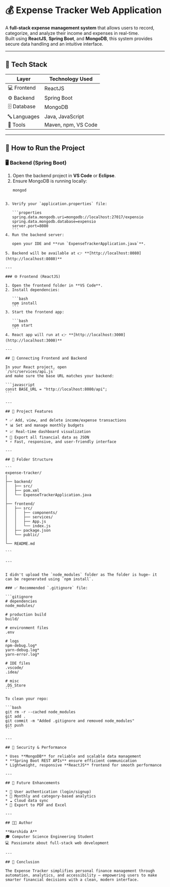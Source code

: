 

# 💰 Expense Tracker Web Application

A **full-stack expense management system** that allows users to record, categorize, and analyze their income and expenses in real-time.  
Built using **ReactJS**, **Spring Boot**, and **MongoDB**, this system provides secure data handling and an intuitive interface.

---

## 🧩 Tech Stack

| Layer | Technology Used |
|-------|-----------------|
| 💻 Frontend | ReactJS |
| ⚙️ Backend | Spring Boot |
| 🗄️ Database | MongoDB |
| 🔤 Languages | Java, JavaScript |
| 🧰 Tools | Maven, npm, VS Code |

---

## 🚀 How to Run the Project

### 🖥️ Backend (Spring Boot)

1. Open the backend project in **VS Code** or **Eclipse**.  
2. Ensure MongoDB is running locally:
   ```bash
   mongod
````

3. Verify your `application.properties` file:

   ```properties
   spring.data.mongodb.uri=mongodb://localhost:27017/expensio
   spring.data.mongodb.database=expensio
   server.port=8080
   ```
4. Run the backend server:

   open your IDE and **run `ExpenseTrackerApplication.java`**.

5. Backend will be available at 👉 **[http://localhost:8080](http://localhost:8080)**

---

### 🌐 Frontend (ReactJS)

1. Open the frontend folder in **VS Code**.
2. Install dependencies:

   ```bash
   npm install
   ```
3. Start the frontend app:

   ```bash
   npm start
   ```
4. React app will run at 👉 **[http://localhost:3000](http://localhost:3000)**

---

## 🔗 Connecting Frontend and Backend

In your React project, open
`/src/services/api.js`
and make sure the base URL matches your backend:

```javascript
const BASE_URL = "http://localhost:8080/api";
```

---

## 🧾 Project Features

* ✅ Add, view, and delete income/expense transactions
* 📊 Set and manage monthly budgets
* 📈 Real-time dashboard visualization
* 💾 Export all financial data as JSON
* ⚡ Fast, responsive, and user-friendly interface

---

## 🧱 Folder Structure

```
expense-tracker/
│
├── backend/
│   ├── src/
│   ├── pom.xml
│   └── ExpenseTrackerApplication.java
│
├── frontend/
│   ├── src/
│   │   ├── components/
│   │   ├── services/
│   │   ├── App.js
│   │   └── index.js
│   ├── package.json
│   └── public/
│
└── README.md

```

---


I didn't upload the `node_modules` folder as The folder is huge— it can be regenerated using `npm install`.

### ✅ Recommended `.gitignore` file:

```gitignore
# dependencies
node_modules/

# production build
build/

# environment files
.env

# logs
npm-debug.log*
yarn-debug.log*
yarn-error.log*

# IDE files
.vscode/
.idea/

# misc
.DS_Store
```

To clean your repo:

```bash
git rm -r --cached node_modules
git add .
git commit -m "Added .gitignore and removed node_modules"
git push
```

---

## 🔐 Security & Performance

* Uses **MongoDB** for reliable and scalable data management
* **Spring Boot REST APIs** ensure efficient communication
* Lightweight, responsive **ReactJS** frontend for smooth performance

---

## 🌟 Future Enhancements

* 🔑 User authentication (login/signup)
* 📅 Monthly and category-based analytics
* ☁️ Cloud data sync
* 📄 Export to PDF and Excel

---

## 👩‍💻 Author

**Harshida A**
🎓 Computer Science Engineering Student
💻 Passionate about full-stack web development

---

## 🏁 Conclusion

The Expense Tracker simplifies personal finance management through automation, analytics, and accessibility — empowering users to make smarter financial decisions with a clean, modern interface.


